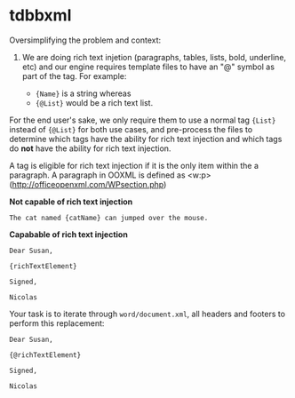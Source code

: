 # tdbbxml

Oversimplifying the problem and context:
1. We are doing rich text injetion (paragraphs, tables, lists, bold, underline, etc) and our engine requires template files to have an "@" symbol as part of the tag.
For example:

   - `{Name}` is a string whereas
   - `{@List}` would be a rich text list. 
   
For the end user's sake, we only require them to use a normal tag `{List}` instead of `{@List}` for both use cases, and pre-process the files to determine which tags have the ability for rich text injection and which tags do **not** have the ability for rich text injection. 

A tag is eligible for rich text injection if it is the only item within the a paragraph. A paragraph in OOXML is defined as <w:p> (http://officeopenxml.com/WPsection.php)

**Not capable of rich text injection**
```
The cat named {catName} can jumped over the mouse.
```

**Capabable of rich text injection**
```
Dear Susan,

{richTextElement}

Signed,

Nicolas
```

Your task is to iterate through `word/document.xml`, all headers and footers to perform this replacement:

```
Dear Susan,

{@richTextElement}

Signed,

Nicolas
```

